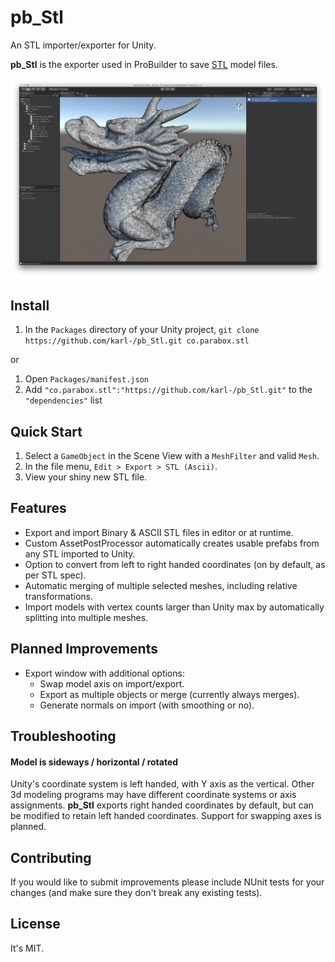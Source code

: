 # pb_Stl

An STL importer/exporter for Unity.

**pb_Stl** is the exporter used in ProBuilder to save [STL](http://paulbourke.net/dataformats/stl/) model files.

![stanford_dragon](stanford_dragon.png)

## Install

1. In the `Packages` directory of your Unity project, `git clone https://github.com/karl-/pb_Stl.git co.parabox.stl`

or

1. Open `Packages/manifest.json`
1. Add `"co.parabox.stl":"https://github.com/karl-/pb_Stl.git"` to the `"dependencies"` list

## Quick Start

1. Select a `GameObject` in the Scene View with a `MeshFilter` and valid `Mesh`.
1. In the file menu,  `Edit > Export > STL (Ascii)`.
1. View your shiny new STL file.

## Features

- Export and import Binary & ASCII STL files in editor or at runtime.
- Custom AssetPostProcessor automatically creates usable prefabs from any STL imported to Unity.
- Option to convert from left to right handed coordinates (on by default, as per STL spec).
- Automatic merging of multiple selected meshes, including relative transformations.
- Import models with vertex counts larger than Unity max by automatically splitting into multiple meshes.

## Planned Improvements

- Export window with additional options:
    - Swap model axis on import/export.
    - Export as multiple objects or merge (currently always merges).
    - Generate normals on import (with smoothing or no).
    
## Troubleshooting

#### Model is sideways / horizontal / rotated

Unity's coordinate system is left handed, with Y axis as the vertical.  Other 3d modeling programs may have different coordinate systems or axis assignments.  **pb_Stl** exports right handed coordinates by default, but can be modified to retain left handed coordinates.  Support for swapping axes is planned.

## Contributing

If you would like to submit improvements please include NUnit tests for your changes (and make sure they don't break any existing tests).

## License

It's MIT.
